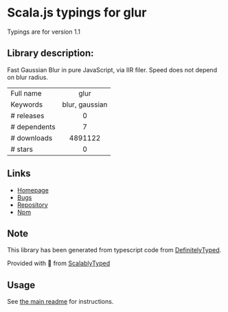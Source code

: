 
# Scala.js typings for glur

Typings are for version 1.1

## Library description:
Fast Gaussian Blur in pure JavaScript, via IIR filer. Speed does not depend on blur radius.

|                    |                 |
| ------------------ | :-------------: |
| Full name          | glur |
| Keywords           | blur, gaussian |
| # releases         | 0 |
| # dependents       | 7 |
| # downloads        | 4891122 |
| # stars            | 0 |

## Links
- [Homepage](https://github.com/andr83/glur/issues)
- [Bugs](https://github.com/nodeca/glur/issues)
- [Repository](https://github.com/nodeca/glur)
- [Npm](https://www.npmjs.com/package/glur)
    


## Note
This library has been generated from typescript code from [DefinitelyTyped](https://definitelytyped.org).

Provided with :purple_heart: from [ScalablyTyped](https://github.com/oyvindberg/ScalablyTyped)

## Usage
See [the main readme](../../readme.md) for instructions.


